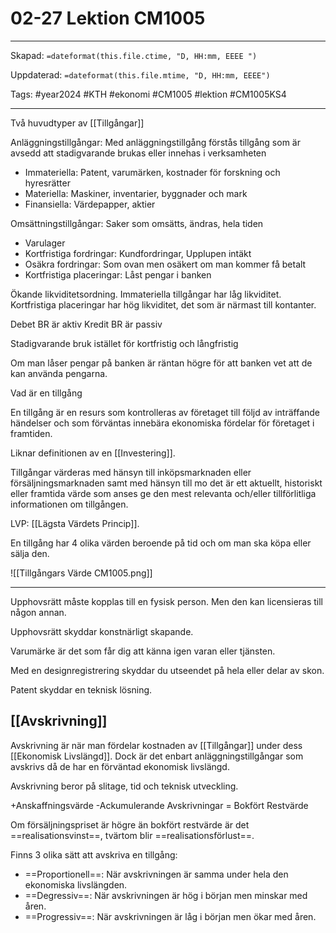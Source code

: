 # 02-27 Lektion CM1005

---

Skapad: `=dateformat(this.file.ctime, "D, HH:mm, EEEE ")`

Uppdaterad: `=dateformat(this.file.mtime, "D, HH:mm, EEEE")`

Tags: #year2024 #KTH #ekonomi #CM1005 #lektion #CM1005KS4

---

Två huvudtyper av [[Tillgångar]]

Anläggningstillgångar: Med anläggningstillgång förstås tillgång som är avsedd att stadigvarande brukas eller innehas i verksamheten

- Immateriella: Patent, varumärken, kostnader för forskning och hyresrätter
- Materiella: Maskiner, inventarier, byggnader och mark
- Finansiella: Värdepapper, aktier

Omsättningstillgångar: Saker som omsätts, ändras, hela tiden

- Varulager
- Kortfristiga fordringar: Kundfordringar, Upplupen intäkt
- Osäkra fordringar: Som ovan men osäkert om man kommer få betalt
- Kortfristiga placeringar: Låst pengar i banken

Ökande likviditetsordning. Immateriella tillgångar har låg likviditet. Kortfristiga placeringar har hög likviditet, det som är närmast till kontanter.

Debet BR är aktiv
Kredit BR är passiv

Stadigvarande bruk istället för kortfristig och långfristig

Om man låser pengar på banken är räntan högre för att banken vet att de kan använda pengarna.

Vad är en tillgång

En tillgång är en resurs som kontrolleras av företaget till följd av inträffande händelser och som förväntas innebära ekonomiska fördelar för företaget i framtiden.

Liknar definitionen av en [[Investering]].

Tillgångar värderas med hänsyn till inköpsmarknaden eller försäljningsmarknaden samt med hänsyn till mo det är ett aktuellt, historiskt eller framtida värde som anses ge den mest relevanta och/eller tillförlitliga informationen om tillgången.

LVP: [[Lägsta Värdets Princip]].

En tillgång har 4 olika värden beroende på tid och om man ska köpa eller sälja den.

![[Tillgångars Värde CM1005.png]]

---

Upphovsrätt måste kopplas till en fysisk person. Men den kan licensieras till någon annan.

Upphovsrätt skyddar konstnärligt skapande.

Varumärke är det som får dig att känna igen varan eller tjänsten.

Med en designregistrering skyddar du utseendet på hela eller delar av skon.

Patent skyddar en teknisk lösning.

## [[Avskrivning]]

Avskrivning är när man fördelar kostnaden av [[Tillgångar]] under dess [[Ekonomisk Livslängd]]. Dock är det enbart anläggningstillgångar som avskrivs då de har en förväntad ekonomisk livslängd.

Avskrivning beror på slitage, tid och teknisk utveckling.

+Anskaffningsvärde
-Ackumulerande Avskrivningar
= Bokfört Restvärde

Om försäljningspriset är högre än bokfört restvärde är det ==realisationsvinst==, tvärtom blir ==realisationsförlust==.

Finns 3 olika sätt att avskriva en tillgång:

- ==Proportionell==: När avskrivningen är samma under hela den ekonomiska livslängden.
- ==Degressiv==: När avskrivningen är hög i början men minskar med åren.
- ==Progressiv==: När avskrivningen är låg i början men ökar med åren.
